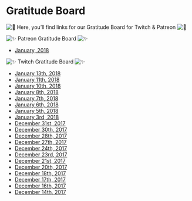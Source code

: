 # Gratitude Board

![💜](https://s.w.org/images/core/emoji/2.2.1/svg/1f49c.svg) Here, you’ll find links for our Gratitude Board for Twitch & Patreon ![💜](https://s.w.org/images/core/emoji/2.2.1/svg/1f49c.svg)

![✨](https://s.w.org/images/core/emoji/2.2.1/svg/2728.svg) Patreon Gratitude Board ![✨](https://s.w.org/images/core/emoji/2.2.1/svg/2728.svg)

* [January, 2018](https://www.patreon.com/posts/gratitude-board-16259097)

![✨](https://s.w.org/images/core/emoji/2.2.1/svg/2728.svg) Twitch Gratitude Board ![✨](https://s.w.org/images/core/emoji/2.2.1/svg/2728.svg)

* [January 13th, 2018](https://twitter.com/DeviCatOutlet/status/952365841613492224)
* [January 11th, 2018](https://twitter.com/DeviCatOutlet/status/951639612425940992)
* [January 10th, 2018](https://twitter.com/DeviCatOutlet/status/951279177650593792)
* [January 8th, 2018](https://twitter.com/DeviCatOutlet/status/950567224984686593)
* [January 7th, 2018](https://twitter.com/DeviCatOutlet/status/950206221235245056)
* [January 6th, 2018](https://twitter.com/DeviCatOutlet/status/949840178620878851)
* [January 5th, 2018](https://twitter.com/DeviCatOutlet/status/949466463492104194)
* [January 3rd, 2018](https://twitter.com/DeviCatOutlet/status/948740774367252481)
* [December 31st, 2017](https://twitter.com/DeviCatOutlet/status/947879015603408897)
* [December 30th, 2017](https://twitter.com/DeviCatOutlet/status/947302129072566272)
* [December 28th, 2017](https://twitter.com/DeviCatOutlet/status/946573038111387648)
* [December 27th, 2017](https://twitter.com/DeviCatOutlet/status/946213859039350784)
* [December 24th, 2017](https://twitter.com/DeviCatOutlet/status/945117365330694144)
* [December 23rd, 2017](https://twitter.com/DeviCatOutlet/status/944780344502431744)
* [December 21st, 2017](https://twitter.com/DeviCatOutlet/status/944038710215172096)
* [December 20th, 2017](https://twitter.com/DeviCatOutlet/status/943676289726197760)
* [December 18th, 2017](https://twitter.com/DeviCatOutlet/status/942951000096243712)
* [December 17th, 2017](https://twitter.com/DeviCatOutlet/status/942587748921368576)
* [December 16th, 2017](https://twitter.com/DeviCatOutlet/status/942223640845783040)
* [December 14th, 2017](https://twitter.com/DeviCatOutlet/status/941495689107959808)
